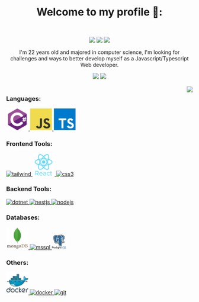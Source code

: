 <div align="center" marginBottom="50">
  
<div>
  <h1> Welcome to my profile 👋:</h1>
<br/>
  
[![](https://img.shields.io/badge/LinkedIn-0077B5?style=for-the-badge&logo=linkedin&logoColor=white)](https://www.linkedin.com/in/paulomarian0/)
[![](https://img.shields.io/badge/WhatsApp-25D366?style=for-the-badge&logo=whatsapp&logoColor=white)](https://api.whatsapp.com/send?phone=5527999174870&text=Oi)
[![](https://img.shields.io/badge/Gmail-D14836?style=for-the-badge&logo=gmail&logoColor=white)](mailto:paulomariano2501@gmail.com)
  


<p>
I'm 22 years old and majored in computer science, I'm looking for challenges and ways to better develop myself as a Javascript/Typescript Web developer.
</p>
  
<div>
    <img height="150px" src="https://github-readme-stats.vercel.app/api?username=paulomarian0&show_icons=true&theme=radical&include_all_commits=true&count_private=true"/>
    <img height="150px" src="https://github-readme-stats.vercel.app/api/top-langs/?username=paulomarian0&layout=compact&langs_count=7&theme=radical"/>
</div>
<br/>
 
 <img  align="right" height="500" src="https://c.tenor.com/YUzRkMOL-3EAAAAC/programming-computer-frog.gif">
   
<h3 align="left">Languages:</h3>
<p align="left"> <a href="https://www.w3schools.com/cs/" target="_blank" rel="noreferrer"> <img src="https://raw.githubusercontent.com/devicons/devicon/master/icons/csharp/csharp-original.svg" alt="csharp" width="60" height="60"/> </a> <a href="https://developer.mozilla.org/en-US/docs/Web/JavaScript" target="_blank" rel="noreferrer"> <img src="https://raw.githubusercontent.com/devicons/devicon/master/icons/javascript/javascript-original.svg" alt="javascript" width="60" height="60"/> </a> <a href="https://www.typescriptlang.org/" target="_blank" rel="noreferrer"> <img src="https://raw.githubusercontent.com/devicons/devicon/master/icons/typescript/typescript-original.svg" alt="typescript" width="60" height="60"/> </a> </p>


<h3 align="left">Frontend Tools:</h3>
<p align="left"> 
<a href="https://tailwindcss.com/" target="_blank" rel="noreferrer">
  <img src="https://www.vectorlogo.zone/logos/tailwindcss/tailwindcss-icon.svg" alt="tailwind" width="40" height="40"/> 
  </a>
  <a href="https://reactjs.org/" target="_blank" rel="noreferrer">
    <img src="https://raw.githubusercontent.com/devicons/devicon/master/icons/react/react-original-wordmark.svg" alt="react" width="60" height="60"/> 
  </a> 
    <a href="https://github.com/vercel/next.js/" target="_blank" rel="noreferrer"> 
    <img src="https://camo.githubusercontent.com/e1e113df83e7731fdb90f6f0ab2eeb155fd1b48c27d99814dcf1c23c0acdc6a2/68747470733a2f2f6173736574732e76657263656c2e636f6d2f696d6167652f75706c6f61642f76313636323133303535392f6e6578746a732f49636f6e5f6461726b5f6261636b67726f756e642e706e67" alt="css3" width="60" height="60"/> 
  </a>
  </p>

<h3 align="left">Backend Tools:</h3>
<p align="left"> 
  <a href="https://dotnet.microsoft.com/" target="_blank" rel="noreferrer"> 
  <img src="https://upload.wikimedia.org/wikipedia/commons/7/7d/Microsoft_.NET_logo.svg" alt="dotnet" width="60" height="60"/> 
  </a> 
   <a href="https://nestjs.com/" target="_blank" rel="noreferrer"> <img src="https://docs.nestjs.com/assets/logo-small.svg" alt="nestjs" width="60" height="60"/> </a>
  <a href="https://nodejs.org" target="_blank" rel="noreferrer"> 
    <img src="https://camo.githubusercontent.com/fd041e92bd32bf838cdf7819111512faf0e1e1610fd4cd839092abffd2c03c10/68747470733a2f2f6432656970397366336f6f3663322e636c6f756466726f6e742e6e65742f746167732f696d616765732f3030302f3030302f3235362f7371756172655f3438302f6e6f64656a736c6f676f2e706e67" alt="nodejs" width="60" height="60"/> 
  </a> 

</p>

<h3 align="left">Databases:</h3>
<p align="left"> 
  <a href="https://www.mongodb.com/" target="_blank" rel="noreferrer">
    <img src="https://raw.githubusercontent.com/devicons/devicon/master/icons/mongodb/mongodb-original-wordmark.svg" alt="mongodb" width="60" height="60"/> 
  </a> 
  <a href="https://www.microsoft.com/en-us/sql-server" target="_blank" rel="noreferrer"> 
    <img src="https://www.svgrepo.com/show/303229/microsoft-sql-server-logo.svg" alt="mssql" width="60" height="60"/>
  </a> 
  <a href="https://www.postgresql.org" target="_blank" rel="noreferrer"> 
    <img src="https://raw.githubusercontent.com/devicons/devicon/master/icons/postgresql/postgresql-original-wordmark.svg" alt="postgresql" width="40" height="40"/>
  </a>
</p>

<h3 align="left">Others:</h3>
<p align="left"> 
  <a href="https://www.docker.com/" target="_blank" rel="noreferrer"> 
    <img src="https://raw.githubusercontent.com/devicons/devicon/master/icons/docker/docker-original-wordmark.svg" alt="docker" width="60" height="60"/> 
  </a>
  
  <a href="https://www.prisma.io" target="_blank" rel="noreferrer"> 
    <img src="https://d2eip9sf3oo6c2.cloudfront.net/tags/images/000/001/287/square_480/prismaHD.png" alt="docker" width="60" height="60"/> 
  </a>
  <a href="https://git-scm.com/" target="_blank" rel="noreferrer"> 
    <img src="https://www.vectorlogo.zone/logos/git-scm/git-scm-icon.svg" alt="git" width="60" height="60"/> 
  </a> 
</p>
